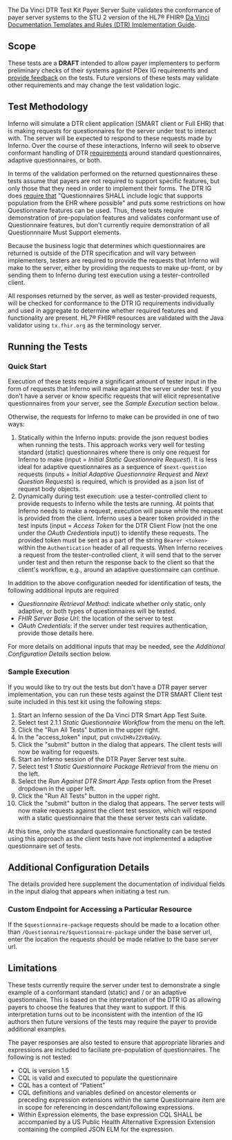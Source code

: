 The Da Vinci DTR Test Kit Payer Server Suite validates the conformance of payer server
systems to the STU 2 version of the HL7® FHIR®
[Da Vinci Documentation Templates and Rules (DTR) Implementation Guide](https://hl7.org/fhir/us/davinci-dtr/STU2/).

## Scope

These tests are a **DRAFT** intended to allow payer implementers to perform
preliminary checks of their systems against PDex IG requirements and [provide
feedback](https://github.com/inferno-framework/davinci-dtr-test-kit/issues)
on the tests. Future versions of these tests may validate other
requirements and may change the test validation logic.

## Test Methodology

Inferno will simulate a DTR client application (SMART client or Full EHR) that
is making requests for questionnaires for the server under test to interact with. 
The server will be expected to respond to these requests made by Inferno. Over the
course of these interactions, Inferno will seek to observe conformant handling of 
DTR [requirements](https://hl7.org/fhir/us/davinci-dtr/STU2/specification.html#defining-questionnaires) 
around standard questionnaires, adaptive questionnaires, or both. 

In terms of the validation performed on the returned questionnaires these
tests assume that payers are not required to support specific features, but only those
that they need in order to implement their forms. The DTR IG does [require that](https://hl7.org/fhir/us/davinci-dtr/STU2/specification.html#population) 
"Questionnaires SHALL include logic that supports population from the EHR where possible"
and puts some restrictions on how Questionnaire features can be used. Thus, these
tests require demonstration of pre-population features and validates conformant
use of Questionnaire features, but don't currently require demonstration of all
Questionnnaire Must Support elements.

Because the business logic that determines which questionnaires are returned
is outside of the DTR specification and will vary between implementers, testers
are required to provide the requests that Inferno will make to the server, either
by providing the requests to make up-front, or by sending them to Inferno during
test execution using a tester-controlled client.

All responses returned by the server, as well as tester-provided requests, will be checked 
for conformance to the DTR IG requirements individually and used in aggregate to determine
whether required features and functionality are present. HL7® FHIR® resources are
validated with the Java validator using `tx.fhir.org` as the terminology server.

## Running the Tests

### Quick Start

Execution of these tests require a significant amount of tester input in the
form of requests that Inferno will make against the server under test. If
you don't have a server or know specific requests that will elicit representative
questionnaires from your server, see the *Sample Execution* section below.

Otherwise, the requests for Inferno to make can be provided in one of two ways:
1. Statically within the Inferno inputs: provide the json request bodies when running
   the tests. This approach works very well for testing standard (static) questionnaires
   where there is only one request for Inferno to make (input = *Initial Static Questionnaire Request*). It is less ideal for adaptive
   questionnaires as a sequence of `$next-question` requests (inputs = *Initial Adaptive Questionnaire Request* and *Next Question Requests*) is required, which is provided as a json list of
   request body objects.
2. Dynamically during test execution: use a tester-controlled client to provide requests to
   Inferno while the tests are running. At points that Inferno needs to make a request, execution
   will pause while the request is provided from the client. Inferno uses a bearer token
   provided in the test inputs (input = *Access Token* for the DTR Client Flow (not the
   one under the *OAuth Credentials* input)) to identify these requests. The provided token 
   must be sent as a part of the string `Bearer <token>` within the `Authentication` header of
   all requests. When Inferno receives a request from the tester-controlled client, it will 
   send that to the server under test and then return the response back to the client so that
   the client's workflow, e.g., around an adaptive questionnaire can continue.

In addition to the above configuration needed for identification of tests, the following additional
inputs are required
- *Questionnaire Retrieval Method*: indicate whether only static, only adaptive, or both types
  of questionnaires will be tested.
- *FHIR Server Base Url*: the location of the server to test
- *OAuth Credentials*: if the server under test requires authentication, provide those details
  here.

For more details on additional inputs that may be needed, see the *Additional Configuration Details*
section below.

### Sample Execution

If you would like to try out the tests but don't have a DTR payer server implementation,
you can run these tests against the DTR SMART Client test suite included in this test kit
using the following steps:
1. Start an Inferno session of the Da Vinci DTR Smart App Test Suite.
1. Select test 2.1.1 *Static Questionnaire Workflow* from the menu on the left.
1. Click the "Run All Tests" button in the upper right.
1. In the "access_token" input, put `cnVuIHRvZ2V0aGVy`.
1. Click the "submit" button in the dialog that appears. The client tests will now be waiting for requests.
1. Start an Inferno session of the DTR Payer Server test suite.
1. Select test 1 *Static Questionnaire Package Retrieval* from the menu on the left.
1. Select the *Run Against DTR Smart App Tests* option from the Preset dropdown in the
   upper left.
1. Click the "Run All Tests" button in the upper right.
1. Click the "submit" button in the dialog that appears. The server tests will now make requests
   against the client test session, which will respond with a static questionnaire that the 
   these server tests can validate.

At this time, only the standard questionnaire functionality can be tested using this approach as
the client tests have not implemented a adaptive questionnaire set of tests.

## Additional Configuration Details

The details provided here supplement the documentation of individual fields in the input dialog
that appears when initiating a test run.

### Custom Endpoint for Accessing a Particular Resource

If the `$questionnaire-package` requests should be made to a location other than 
`/Questionnaire/$questionnaire-package` under the base server url, enter the
location the requests should be made relative to the base server url.

## Limitations

These tests currently require the server under test to demonstrate a single example of
a conformant standard (static) and / or an adaptive questionnaire. This is based
on the interpretation of the DTR IG as allowing payers to choose the features that
they want to support. If this interpretation turns out to be inconsistent with the
intention of the IG authors then future versions of the tests may require the payer
to provide additional examples.

The payer responses are also tested to ensure that appropriate libraries and expressions are
 included to faciliate pre-population of questionnaires. The following is not tested:
- CQL is version 1.5
- CQL is valid and executed to populate the questionnaire
- CQL has a context of “Patient”
- CQL definitions and variables defined on ancestor elements or preceding expression extensions within the same
Questionnaire item are in scope for referencing in descendant/following expressions.
- Within Expression elements, the base expression CQL SHALL be accompanied by a US Public Health Alternative Expression Extension containing the compiled JSON ELM for the expression.